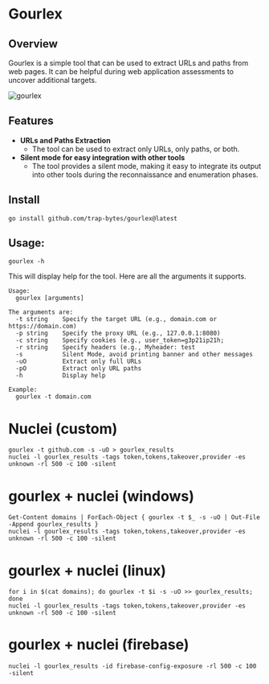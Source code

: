 # Gourlex

## Overview

Gourlex is a simple tool that can be used to extract URLs and paths from web pages. 
It can be helpful during web application assessments to uncover additional targets.

![gourlex](https://github.com/trap-bytes/gourlex/blob/main/static/gourlex.png)

## Features

- **URLs and Paths Extraction**
  - The tool can be used to extract only URLs, only paths, or both.
- **Silent mode for easy integration with other tools**
  - The tool provides a silent mode, making it easy to integrate its output into other tools during the reconnaissance and enumeration phases.

## Install

```
go install github.com/trap-bytes/gourlex@latest
```
## Usage:

```
gourlex -h
```

This will display help for the tool. Here are all the arguments it supports.

```
Usage:
  gourlex [arguments]

The arguments are:
  -t string    Specify the target URL (e.g., domain.com or https://domain.com)  
  -p string    Specify the proxy URL (e.g., 127.0.0.1:8080)
  -c string    Specify cookies (e.g., user_token=g3p21ip21h; 
  -r string    Specify headers (e.g., Myheader: test
  -s           Silent Mode, avoid printing banner and other messages
  -uO          Extract only full URLs
  -pO          Extract only URL paths
  -h           Display help

Example:
  gourlex -t domain.com
```
# Nuclei (custom)
```
gourlex -t github.com -s -uO > gourlex_results
nuclei -l gourlex_results -tags token,tokens,takeover,provider -es unknown -rl 500 -c 100 -silent
```
# gourlex + nuclei (windows)
```
Get-Content domains | ForEach-Object { gourlex -t $_ -s -uO | Out-File -Append gourlex_results }
nuclei -l gourlex_results -tags token,tokens,takeover,provider -es unknown -rl 500 -c 100 -silent
```
# gourlex + nuclei (linux)
```
for i in $(cat domains); do gourlex -t $i -s -uO >> gourlex_results; done
nuclei -l gourlex_results -tags token,tokens,takeover,provider -es unknown -rl 500 -c 100 -silent
```
# gourlex + nuclei (firebase)
```
nuclei -l gourlex_results -id firebase-config-exposure -rl 500 -c 100 -silent
```
